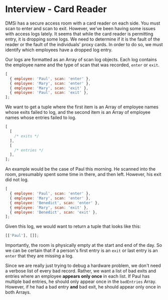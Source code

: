 # Interview - Card Reader

DMSi has a secure access room with a card reader on each side. You must scan to enter and scan to exit. However, we've been having some issues with access logs lately. It seems that while the card reader is permitting entry, it is dropping some logs. We need to determine if it is the fault of the reader or the fault of the individuals' proxy cards. In order to do so, we must identify which employees have a dropped log entry.

Our logs are formatted as an Array of scan log objects. Each log contains the employee name and the type of scan that was recorded, `enter` or `exit`.

```js
[
  { employee: 'Paul', scan: 'enter' },
  { employee: 'Mary', scan: 'enter' },
  { employee: 'Mary', scan: 'exit' },
  { employee: 'Paul', scan: 'exit' },
];
```

We want to get a tuple where the first item is an Array of employee names whose exits failed to log, and the second item is an Array of employee names whose entries failed to log.

```js
[
  [
    /* exits */
  ],
  [
    /* entries */
  ],
];
```

An example would be the case of Paul this morning. He scanned into the room, presumably spent some time in there, and then left. However, his exit did not log.

```js
[
  { employee: 'Paul', scan: 'enter' },
  { employee: 'Mary', scan: 'enter' },
  { employee: 'Benedict', scan: 'enter' },
  { employee: 'Mary', scan: 'exit' },
  { employee: 'Benedict', scan: 'exit' },
];
```

Given this log, we would want to return a tuple that looks like this:

```js
[['Paul'], []];
```

Importantly, the room is physically empty at the start and end of the day. So we can be certain that if a person's first entry is an `exit` or last entry is an `enter` that they are missing a log.

Since we are really just trying to debug a hardware problem, we don't need a verbose list of every bad record. Rather, we want a list of bad exits and entries where an employee **appears only once** in each list. If Paul has multiple bad entries, he should only appear once in the `badEntries` Array. However, if he had a bad entry **and** bad exit, he should appear only once in both Arrays.
